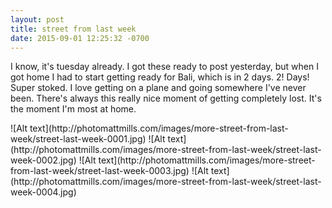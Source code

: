 ```yaml
---
layout: post
title: street from last week
date: 2015-09-01 12:25:32 -0700
---
```


I know, it's tuesday already. I got these ready to post yesterday, but when I got home I had to start getting ready for Bali, which is in 2 days. 2! Days! Super stoked. I love getting on a plane and going somewhere I've never been. There's always this really nice moment of getting completely lost. It's the moment I'm most at home.


<div class="center">
  ![Alt text](http://photomattmills.com/images/more-street-from-last-week/street-last-week-0001.jpg)
  ![Alt text](http://photomattmills.com/images/more-street-from-last-week/street-last-week-0002.jpg)
  ![Alt text](http://photomattmills.com/images/more-street-from-last-week/street-last-week-0003.jpg)
  ![Alt text](http://photomattmills.com/images/more-street-from-last-week/street-last-week-0004.jpg)
</div>

